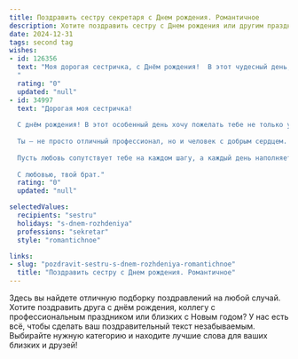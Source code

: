 ```yaml
---
title: Поздравить сестру секретаря c Днем рождения. Романтичное
description: Хотите поздравить сестру c Днем рождения или другим праздником? Наш ИИ создаст незабываемое поздравление, а вы обязательно выделитесь среди других.  
date: 2024-12-31
tags: second tag
wishes:
- id: 126356
  text: "Моя дорогая сестричка, с Днём рождения!  В этот чудесный день, когда расцветает всё вокруг, хочется пожелать тебе, моей прекрасной секретарше,  океана счастья и любви,  неба в алмазах и исполнения всех самых заветных желаний. Пусть твоя жизнь будет похожа на сказочную историю, полную романтики и волшебства, а каждый день – это новый, яркий и незабываемый эпизод.  Я бесконечно люблю и ценю тебя!
  "
  rating: "0"
  updated: "null"
- id: 34997
  text: "Дорогая моя сестричка!
  
  С днём рождения! В этот особенный день хочу пожелать тебе не только успехов в карьере секретаря, но и ярких моментов в жизни, полных романтики и вдохновения. Пусть каждый день будет как прекрасно оформленная папка с документами счастья и радости.
  
  Ты — не просто отличный профессионал, но и человек с добрым сердцем. Пусть окружающие ценят твою заботу, а жизнь дарит удивительные встречи и искренние эмоции. Желаю, чтобы знаки внимания были такими же приятными, как неожиданные письма с хорошими новостями, а судьба — щедрой на счастливые мгновения.
  
  Пусть любовь сопутствует тебе на каждом шагу, а каждый день наполняется светом и теплом! Будь сама собой, оставайся яркой и неотразимой!
  
  С любовью, твой брат."
  rating: "0"
  updated: "null"

selectedValues:
  recipients: "sestru"
  holidays: "s-dnem-rozhdeniya"
  professions: "sekretar"
  style: "romantichnoe"

links:
- slug: "pozdravit-sestru-s-dnem-rozhdeniya-romantichnoe"
  title: "Поздравить сестру c Днем рождения. Романтичное"
---
```


Здесь вы найдете отличную подборку поздравлений на любой случай.
Хотите поздравить друга с днём рождения, коллегу с профессиональным праздником или близких с Новым годом? У нас есть всё, чтобы сделать ваш поздравительный текст незабываемым. Выбирайте нужную категорию и находите лучшие слова для ваших близких и друзей!
